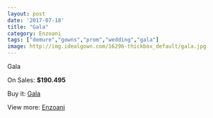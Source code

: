 ```yaml
---
layout: post
date: '2017-07-18'
title: "Gala"
category: Enzoani
tags: ["demure","gowns","prom","wedding","gala"]
image: http://img.idealgown.com/16296-thickbox_default/gala.jpg
---
```

Gala

On Sales: **$190.495**
<a href="https://www.idealgown.com/en/enzoani/6493-gala.html"><amp-img layout="responsive" width="600" height="600" src="//img.idealgown.com/16296-thickbox_default/gala.jpg" alt="Gala 0" /></a>
<a href="https://www.idealgown.com/en/enzoani/6493-gala.html"><amp-img layout="responsive" width="600" height="600" src="//img.idealgown.com/16297-thickbox_default/gala.jpg" alt="Gala 1" /></a>

Buy it: [Gala](https://www.idealgown.com/en/enzoani/6493-gala.html "Gala")

View more: [Enzoani](https://www.idealgown.com/en/32-enzoani "Enzoani")